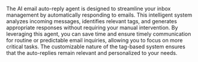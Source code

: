The AI email auto-reply agent is designed to streamline your inbox management by automatically responding to emails. This intelligent system analyzes incoming messages, identifies relevant tags, and generates appropriate responses without requiring your manual intervention. By leveraging this agent, you can save time and ensure timely communication for routine or predictable email inquiries, allowing you to focus on more critical tasks. The customizable nature of the tag-based system ensures that the auto-replies remain relevant and personalized to your needs.